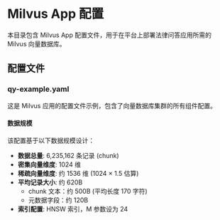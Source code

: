 # Milvus App 配置

本目录包含 Milvus App 配置文件，用于在平台上部署法律问答应用所需的 Milvus 向量数据库。

## 配置文件

### qy-example.yaml

这是 Milvus 应用的配置文件示例，包含了向量数据库集群的所有组件配置。

#### 数据规模

该配置基于以下数据规模设计：
- **数据总量**: 6,235,162 条记录 (chunk)
- **密集向量维度**: 1024 维
- **稀疏向量维度**: 约 1536 维 (1024 × 1.5 估算)
- **平均记录大小**: 约 620B
  - chunk 文本：约 500B (平均长度 170 字符)
  - 元数据字段：约 120B
- **索引配置**: HNSW 索引，M 参数设为 24
